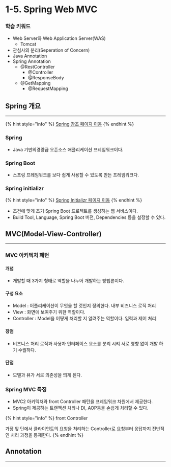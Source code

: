 # 1-5. Spring Web MVC

### 학습 키워드

* Web Server와 Web Application Server(WAS)
  * Tomcat
* 관심사의 분리(Seperation of Concern)
* Java Annotation
* Spring Annotation
  * @RestController
    * @Controller
    * @ResponseBody
  * @GetMapping
    * @RequestMapping

## Spring 개요

***

{% hint style="info" %}
[Spring 참조 페이지 이동](https://docs.spring.io/spring-framework/reference/)
{% endhint %}

### Spring

* Java 기반의경량급 오픈소스 애플리케이션 프레임워크이다.&#x20;

### Spring Boot

* 스프링 프레임워크를 보다 쉽게 사용할 수 있도록 만든 프레임워크다.

### Spring initializr

{% hint style="info" %}
[Spring Initializr](https://start.spring.io/)[ 페이지 이동](https://start.spring.io/)
{% endhint %}

* 조건에 맞게 초기 Spring Boot 프로젝트를 생성하는 웹 서비스이다.
* Build Tool, Language, Spring Boot 버전, Dependencies 등을 설정할 수 있다.

## MVC(Model-View-Controller)

***

### MVC 아키텍처 패턴

#### 개념

* 개발할 때 3가지 형태로 역할을 나누어 개발하는 방법론이다.

#### 구성 요소

* Model : 어플리케이션이 무엇을 할 것인지 정의한다. 내부 비즈니스 로직 처리
* View : 화면에 보여주기 위한 역할이다.&#x20;
* Controller : Model을 어떻게 처리할 지 알려주는 역할이다. 입력과 제어 처리

#### 장점

* 비즈니스 처리 로직과 사용자 인터페이스 요소를 분리 시켜 서로 영향  없이 개발 하기 수월하다.

#### 단점

* 모델과 뷰가 서로 의존성을 띄게 된다.

### Spring MVC 특징

* MVC2 아키텍처와 front Controller 패턴을 프레임워크 차원에서 제공한다.
* Spring이 제공하는 트랜잭션 처리나 DI, AOP등을 손쉽게 처리할 수 있다.

{% hint style="info" %}
front Controller

가장 앞 단에서 클라이언트의 요청을 처리하는 Controller로  요청부터 응답까지 전반적인 처리 과정을 통제한다.
{% endhint %}

## Annotation

***
